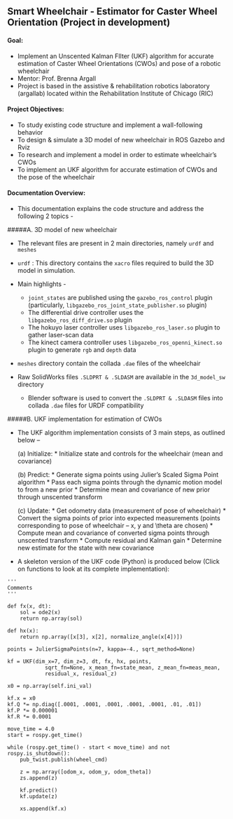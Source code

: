 ## Smart Wheelchair - Estimator for Caster Wheel Orientation (Project in development)

#### Goal:
* Implement an Unscented Kalman FIlter (UKF) algorithm for accurate estimation of Caster Wheel Orientations (CWOs) and pose of a robotic wheelchair 
* Mentor: Prof. Brenna Argall
* Project is based in the assistive & rehabilitation robotics laboratory (argallab) located within the Rehabilitation Institute of Chicago (RIC)

#### Project Objectives:

* To study existing code structure and implement a wall-following behavior
* To design & simulate a 3D model of new wheelchair in ROS Gazebo and Rviz
* To research and implement a model in order to estimate wheelchair’s CWOs
* To implement an UKF algorithm for accurate estimation of CWOs and the pose of the wheelchair

#### Documentation Overview:

* This documentation explains the code structure and address the following 2 topics -

#####A. 3D model of new wheelchair

* The relevant files are present in 2 main directories, namely  `urdf` and `meshes`

* `urdf` : This directory contains the `xacro` files required to build the 3D model in simulation.
* Main highlights -
	* `joint_states` are published using the `gazebo_ros_control` plugin (particularly, `libgazebo_ros_joint_state_publisher.so` plugin)
	* The differential drive controller uses the `libgazebo_ros_diff_drive.so` plugin
	* The hokuyo laser controller uses `libgazebo_ros_laser.so` plugin to gather laser-scan data
	* The kinect camera controller uses `libgazebo_ros_openni_kinect.so` plugin to generate `rgb` and `depth` data

* `meshes` directory contain the collada `.dae` files of the wheelchair

* Raw SolidWorks files `.SLDPRT & .SLDASM` are available in the `3d_model_sw` directory
	* Blender software is used to convert the `.SLDPRT & .SLDASM` files into collada `.dae` files for URDF compatibility


#####B. UKF implementation for estimation of CWOs

* The UKF algorithm implementation consists of 3 main steps, as outlined below –

	(a) Initialize:
		* Initialize state and controls for the wheelchair (mean and covariance)

	(b) Predict:
		* Generate sigma points using Julier’s Scaled Sigma Point algorithm
		* Pass each sigma points through the dynamic motion model to from a new prior
		* Determine mean and covariance of new prior through unscented transform

	(c) Update:
		* Get odometry data (measurement of pose of wheelchair)
		* Convert the sigma points of prior into expected measurements (points corresponding to pose of wheelchair – x, y  and \theta  are chosen)
		* Compute mean and covariance of converted sigma points through unscented transform
		* Compute residual and Kalman gain
		* Determine new estimate for the state with new covariance


* A skeleton version of the UKF code (Python) is produced below (Click on functions to look at its complete implementation): 

```
'''
Comments
'''

def fx(x, dt):	
	sol = ode2(x)
	return np.array(sol)

def hx(x):
	return np.array([x[3], x[2], normalize_angle(x[4])])

points = JulierSigmaPoints(n=7, kappa=-4., sqrt_method=None)

kf = UKF(dim_x=7, dim_z=3, dt, fx, hx, points, 
			sqrt_fn=None, x_mean_fn=state_mean, z_mean_fn=meas_mean, 
			residual_x, residual_z)

x0 = np.array(self.ini_val)

kf.x = x0
kf.Q *= np.diag([.0001, .0001, .0001, .0001, .0001, .01, .01])
kf.P *= 0.000001
kf.R *= 0.0001

move_time = 4.0
start = rospy.get_time()

while (rospy.get_time() - start < move_time) and not rospy.is_shutdown():	
	pub_twist.publish(wheel_cmd)

	z = np.array([odom_x, odom_y, odom_theta])
	zs.append(z)

	kf.predict()
	kf.update(z)

	xs.append(kf.x)

```




